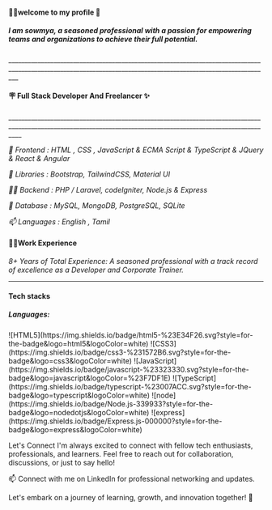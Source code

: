 <h4>👩‍💻welcome to my profile 🫡</h4>

<h5><i>I am sowmya, a seasoned professional with a passion for empowering teams and organizations to achieve their full potential.</h5></i>
_______________________________________________________________________________________________________________________________________________________________
<h4>🪧 Full Stack Developer And Freelancer ✨</h4>
________________________________________________________________________________________________________________________________________________________________
 
 <i>🔭 Frontend : HTML , CSS , JavaScript & ECMA Script & TypeScript & JQuery & React & Angular</i>

 <i>🌱 Libraries : Bootstrap, TailwindCSS, Material UI</i>

<i> 👨‍💻 Backend : PHP / Laravel, codeIgniter, Node.js & Express</i>

<i> 💬 Database : MySQL, MongoDB, PostgreSQL, SQLite </i>

<i> 📫 Languages : English , Tamil </i>

<h4>👩‍💻Work Experience</h4>

<i>8+ Years of Total Experience: A seasoned professional with a track record of excellence as a Developer and Corporate Trainer.</i>
_________________________________________________________________________________________________________________________________________________________________
<h4>Tech stacks</h4>
<h5> Languages:</h5>
![HTML5](https://img.shields.io/badge/html5-%23E34F26.svg?style=for-the-badge&logo=html5&logoColor=white)
![CSS3](https://img.shields.io/badge/css3-%231572B6.svg?style=for-the-badge&logo=css3&logoColor=white)
![JavaScript](https://img.shields.io/badge/javascript-%23323330.svg?style=for-the-badge&logo=javascript&logoColor=%23F7DF1E)
![TypeScript](https://img.shields.io/badge/typescript-%23007ACC.svg?style=for-the-badge&logo=typescript&logoColor=white)
![node](https://img.shields.io/badge/Node.js-339933?style=for-the-badge&logo=nodedotjs&logoColor=white)
![express](https://img.shields.io/badge/Express.js-000000?style=for-the-badge&logo=express&logoColor=white)
  
Let's Connect
I'm always excited to connect with fellow tech enthusiasts, professionals, and learners. Feel free to reach out for collaboration, discussions, or just to say hello!

📫 Connect with me on LinkedIn for professional networking and updates.

Let's embark on a journey of learning, growth, and innovation together! 🚀
